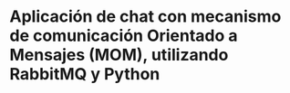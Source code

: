 # Aplicación de chat con mecanismo de comunicación Orientado a Mensajes (MOM), utilizando RabbitMQ y Python


